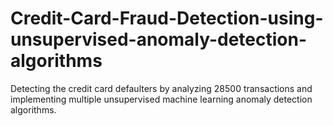 # Credit-Card-Fraud-Detection-using-unsupervised-anomaly-detection-algorithms
Detecting the credit card defaulters by analyzing 28500 transactions and implementing multiple unsupervised machine learning anomaly detection algorithms.
